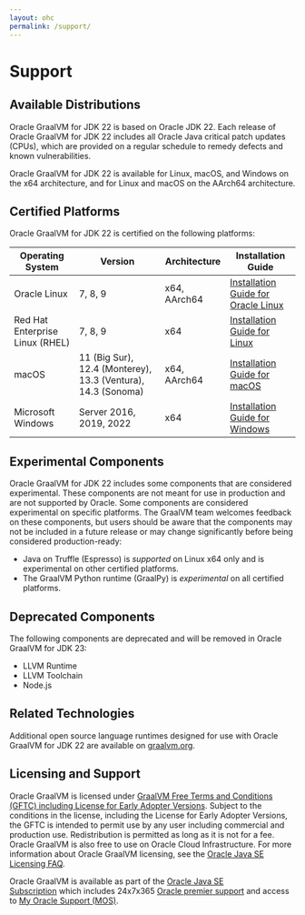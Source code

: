 ```yaml
---
layout: ohc
permalink: /support/
---
```


# Support

## Available Distributions

Oracle GraalVM for JDK 22 is based on Oracle JDK 22. 
Each release of Oracle GraalVM for JDK 22 includes all Oracle Java critical patch updates (CPUs), which are provided on a regular schedule to remedy defects and known vulnerabilities.

Oracle GraalVM for JDK 22 is available for Linux, macOS, and Windows on the x64 architecture, and for Linux and macOS on the AArch64 architecture.

## Certified Platforms

Oracle GraalVM for JDK 22 is certified on the following platforms:

| Operating System 	| Version 	| Architecture 	| Installation Guide 	|
|------------------------------------	|--------------	|--------------	|-------------------------------------------------------------------------------------------------------------------------------------------------------------------------------------	|
| Oracle Linux 	| 7, 8, 9 	| x64, AArch64| [Installation Guide for Oracle Linux](../getting-started/graalvm-enterprise/oci/installation-compute-instance-with-OL.md) 	|
| Red Hat Enterprise Linux (RHEL) 	| 7, 8, 9 	| x64 	| [Installation Guide for Linux](../getting-started/graalvm-enterprise/linux.md) 	|
| macOS 	| 11 (Big Sur), 12.4 (Monterey), 13.3 (Ventura), 14.3 (Sonoma)	| x64, AArch64	| [Installation Guide for macOS](../getting-started/graalvm-enterprise/macos.md) 	|
| Microsoft Windows 	| Server 2016, 2019, 2022	| x64 	| [Installation Guide for Windows](../getting-started/graalvm-enterprise/windows.md) 	|

## Experimental Components

Oracle GraalVM for JDK 22 includes some components that are considered experimental. 
These components are not meant for use in production and are not supported by Oracle. 
Some components are considered experimental on specific platforms. 
The GraalVM team welcomes feedback on these components, but users should be aware that the components may not be included in a future release or may change significantly before being considered production-ready:
* Java on Truffle (Espresso) is _supported_ on Linux x64 only and is experimental on other certified platforms. 
* The GraalVM Python runtime (GraalPy) is _experimental_ on all certified platforms.

## Deprecated Components

The following components are deprecated and will be removed in Oracle GraalVM for JDK 23:
* LLVM Runtime
* LLVM Toolchain
* Node.js

## Related Technologies

Additional open source language runtimes designed for use with Oracle GraalVM for JDK 22 are available on [graalvm.org](https://www.graalvm.org/reference-manual/languages/).

## Licensing and Support

Oracle GraalVM is licensed under [GraalVM Free Terms and Conditions (GFTC) including License for Early Adopter Versions](https://www.oracle.com/downloads/licenses/graal-free-license.html). 
Subject to the conditions in the license, including the License for Early Adopter Versions, the GFTC is intended to permit use by any user including commercial and production use. 
Redistribution is permitted as long as it is not for a fee. 
Oracle GraalVM is also free to use on Oracle Cloud Infrastructure. 
For more information about Oracle GraalVM licensing, see the [Oracle Java SE Licensing FAQ](https://www.oracle.com/java/technologies/javase/jdk-faqs.html#GraalVM-licensing).

Oracle GraalVM is available as part of the [Oracle Java SE Subscription](https://www.oracle.com/java/java-se-subscription/) which includes 24x7x365 [Oracle premier support](https://www.oracle.com/support/premier/) and access to [My Oracle Support (MOS)](https://www.oracle.com/support/).